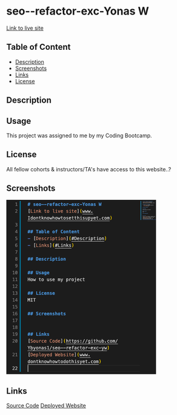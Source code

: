 # seo--refactor-exc-Yonas W
[Link to live site](https://ybyonas1.github.io/seo--refactor-exc-yw/)

## Table of Content
- [Description](#Description)
- [Screenshots](#Screenshots)
- [Links](#Links)
- [License](#License)

## Description

## Usage
This project was assigned to me by my Coding Bootcamp.

## License
All fellow cohorts & instructors/TA's have access to this website..?

## Screenshots
![Seo refactor YW](assets/images/seorefyw.png)

## Links
[Source Code](https://github.com/Ybyonas1/seo--refactor-exc-yw)
[Deployed Website](https://ybyonas1.github.io/seo--refactor-exc-yw/)
